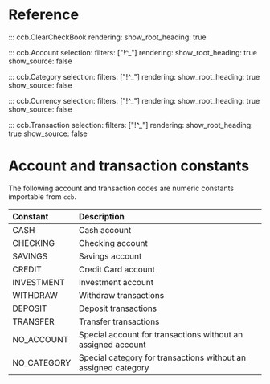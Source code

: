 # Reference

::: ccb.ClearCheckBook
    rendering:
        show_root_heading: true

::: ccb.Account
    selection:
        filters: ["!^_"]
    rendering:
        show_root_heading: true
        show_source: false

::: ccb.Category
    selection:
        filters: ["!^_"]
    rendering:
        show_root_heading: true
        show_source: false

::: ccb.Currency
    selection:
        filters: ["!^_"]
    rendering:
        show_root_heading: true
        show_source: false

::: ccb.Transaction
    selection:
        filters: ["!^_"]
    rendering:
        show_root_heading: true
        show_source: false

# Account and transaction constants

The following account and transaction codes are numeric constants importable from `ccb`.

|   Constant   |      Description                                               |
|:------------ |:-------------------------------------------------------------- |
| CASH         | Cash account                                                   |
| CHECKING     | Checking account                                               |
| SAVINGS      | Savings account                                                |
| CREDIT       | Credit Card account                                            |
| INVESTMENT   | Investment account                                             |
| WITHDRAW     | Withdraw transactions                                          |
| DEPOSIT      | Deposit transactions                                           |
| TRANSFER     | Transfer transactions                                          |
| NO_ACCOUNT   | Special account for transactions without an assigned account   |
| NO_CATEGORY  | Special category for transactions without an assigned category |
